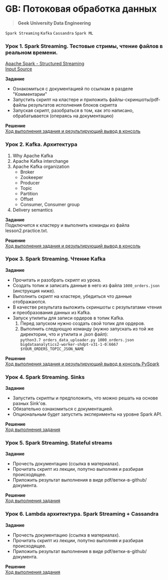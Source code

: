 # GB: Потоковая обработка данных
> **Geek University Data Engineering**

`Spark Streaming` `Kafka` `Cassandra` `Spark ML`

### Урок 1. Spark Streaming. Тестовые стримы, чтение файлов в реальном времени.

[Apache Spark - Structured Streaming](https://spark.apache.org/docs/2.4.7/structured-streaming-programming-guide.html#programming-model)<br>
[Input Source](https://spark.apache.org/docs/2.4.7/structured-streaming-programming-guide.html#input-sources)<br>

**Задание** <br>
- Ознакомиться с документацией по ссылкам в разделе "Комментарии"
- Запустить скрипт на кластере и приложить файлы-скриншоты/pdf-файлы результатов исполнения блоков скрипта
- Запуская скрипт, разобраться в том, как это написано, обрабатывается (операясь на документацию)

**Решение** <br>
[Ход выполнения задания и результирующий вывод в консоль](https://github.com/bostspb/streaming/blob/master/lesson01/README.md)


### Урок 2. Kafka. Архитектура

1. Why Apache Kafka
2. Apache Kafka interchange
3. Apache Kafka organization
    - Broker
    - Zookeeper
    - Producer
    - Topic
    - Partition
    - Offset
    - Consumer, Consumer group
4. Delivery semantics

**Задание** <br>
Подключится к кластеру и выполнить команды из файла lesson2.practice.txt.

**Решение** <br>
[Ход выполнения задания и результирующий вывод в консоль](https://github.com/bostspb/streaming/blob/master/lesson02/README.md)


### Урок 3. Spark Streaming. Чтение Kafka

**Задание** <br>
- Прочитать и разобрать скрипт из урока.
- Создать топик и записать данные в него из файла `1000_orders.json` (инструкция ниже).<br>
- Выполнить скрипт на кластере, убедиться что данные отображаются.<br>
- В качестве результата выложить скриншоты с результатами чтения и преобразования данных из Kafka.<br>
- Запуск утилиты для записи ордеров в топик Kafka.
   1. Перед запуском нужно создать свой топик для ордеров.
   2. Выполнить следующую команду (нужно запускать из той же директории, что и утилита и .json файл):<br>
   `python3.7 orders_data_uploader.py 1000_orders.json bigdataanalytics2-worker-shdpt-v31-1-0:6667 $YOUR_ORDERS_TOPIC_JSON_NAME`
      
**Решение** <br>
[Ход выполнения задания и результирующий вывод в консоль PySpark](https://github.com/bostspb/streaming/blob/master/lesson03/README.md)


### Урок 4. Spark Streaming. Sinks

**Задание** <br>
- Запустить скрипты и предположить, что можно решать на основе разных Sink'ов.
- Обязательно ознакомиться с документацией.
- Опциональным будет запустить эксперименты на уровне Spark API.
      
**Решение** <br>
[Ход выполнения задания](https://github.com/bostspb/streaming/blob/master/lesson04/README.md)


### Урок 5. Spark Streaming. Stateful streams

**Задание** <br>
- Прочесть документацию (ссылка в материалах).
- Прочитать скрипт из лекции, попутно выполняя и разбирая происходящее.
- Приложить результат выполнения в виде pdf/ветки-в-github/документа.
      
**Решение** <br>
[Ход выполнения задания](https://github.com/bostspb/streaming/blob/master/lesson05/README.md)


### Урок 6. Lambda архитектура. Spark Streaming + Cassandra

**Задание** <br>
- Прочесть документацию (ссылка в материалах).
- Прочитать скрипт из лекции, попутно выполняя и разбирая происходящее.
- Приложить результат выполнения в виде pdf/ветки-в-github/документа.
      
**Решение** <br>
[Ход выполнения задания](https://github.com/bostspb/streaming/blob/master/lesson06/README.md)
